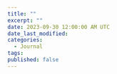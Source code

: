 ```yaml
---
title: ""
excerpt: ""
date: 2023-09-30 12:00:00 AM UTC
date_last_modified: 
categories:
  - Journal
tags: 
published: false
---
```

